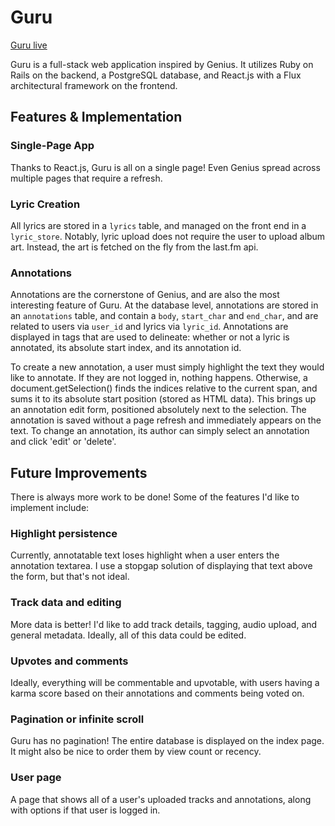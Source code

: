 # Guru

[Guru live][heroku]

[heroku]: guruapp.herokuapp.com

Guru is a full-stack web application inspired by Genius.  It utilizes Ruby on Rails on the backend, a PostgreSQL database, and React.js with a Flux architectural framework on the frontend.  

## Features & Implementation

### Single-Page App

Thanks to React.js, Guru is all on a single page! Even Genius spread across multiple pages that require a refresh.

### Lyric Creation

All lyrics are stored in a `lyrics` table, and managed on the front end in a `lyric_store`. Notably, lyric
 upload does not require the user to upload album art. Instead, the art is fetched on the fly from the
 last.fm api.

### Annotations

Annotations are the cornerstone of Genius, and are also the most interesting feature of Guru.
At the database level, annotations are stored in an `annotations` table, and contain
a `body`, `start_char` and `end_char`, and are related to users via `user_id` and lyrics via
`lyric_id`. Annotations are displayed in <span> tags that are used to delineate: whether or not a lyric is annotated, its absolute start index, and its annotation id.

To create a new annotation, a user must simply highlight the text they would like to annotate. If they are not
logged in, nothing happens. Otherwise, a document.getSelection() finds the indices relative to the current span, and sums it to its absolute start position (stored as HTML data). This brings up an annotation edit form, positioned absolutely next to the selection.  The annotation is saved without a page refresh and immediately appears on the text. To change an annotation, its author can simply select an annotation and click 'edit' or 'delete'.


## Future Improvements

There is always more work to be done! Some of the features I'd like to implement include:

### Highlight persistence

Currently, annotatable text loses highlight when a user enters the annotation textarea. I use a stopgap solution of displaying that text above the form, but that's not ideal.

### Track data and editing

More data is better! I'd like to add track details, tagging, audio upload, and general metadata. Ideally, all of this data could be edited.

### Upvotes and comments

Ideally, everything will be commentable and upvotable, with users having a karma score based on their annotations and comments being voted on.

### Pagination or infinite scroll

Guru has no pagination! The entire database is displayed on the index page. It might also be nice to order them by view count or recency.

### User page

A page that shows all of a user's uploaded tracks and annotations, along with options if that user is logged in.
